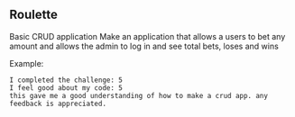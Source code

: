 ## Roulette

Basic CRUD application
Make an application that allows a users to bet any amount and allows the admin to log in and see total bets, loses and wins

Example:
```
I completed the challenge: 5
I feel good about my code: 5
this gave me a good understanding of how to make a crud app. any feedback is appreciated. 
```